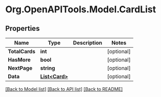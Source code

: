 # Org.OpenAPITools.Model.CardList

## Properties

Name | Type | Description | Notes
------------ | ------------- | ------------- | -------------
**TotalCards** | **int** |  | [optional] 
**HasMore** | **bool** |  | [optional] 
**NextPage** | **string** |  | [optional] 
**Data** | [**List&lt;Card&gt;**](Card.md) |  | [optional] 

[[Back to Model list]](../README.md#documentation-for-models) [[Back to API list]](../README.md#documentation-for-api-endpoints) [[Back to README]](../README.md)


